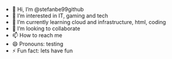 - 👋 Hi, I’m @stefanbe99github
- 👀 I’m interested in IT, gaming and tech
- 🌱 I’m currently learning cloud and infrastructure, html, coding
- 💞️ I’m looking to collaborate 
- 📫 How to reach me 
- 😄 Pronouns: testing
- ⚡ Fun fact: lets have fun

<!---
stefanbe99github/stefanbe99github is a ✨ special ✨ repository because its `README.md` (this file) appears on your GitHub profile.
You can click the Preview link to take a look at your changes.
--->
